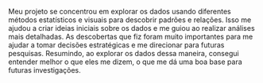 Meu projeto se concentrou em explorar os dados usando diferentes métodos estatísticos e visuais para descobrir padrões e relações. Isso me ajudou a criar ideias iniciais sobre os dados e me guiou ao realizar análises mais detalhadas. As descobertas que fiz foram muito importantes para me ajudar a tomar decisões estratégicas e me direcionar para futuras pesquisas. Resumindo, ao explorar os dados dessa maneira, consegui entender melhor o que eles me dizem, o que me dá uma boa base para futuras investigações.
